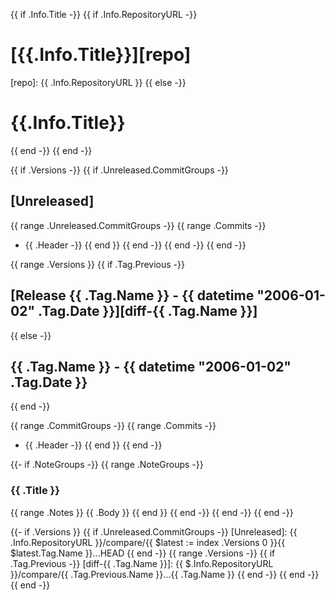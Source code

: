 {{ if .Info.Title -}}
{{ if .Info.RepositoryURL -}}
# [{{.Info.Title}}][repo]
[repo]: {{ .Info.RepositoryURL }}
{{ else -}}
# {{.Info.Title}}
{{ end -}}
{{ end -}}

{{ if .Versions -}}
{{ if .Unreleased.CommitGroups -}}
## [Unreleased]
{{ range .Unreleased.CommitGroups -}}
{{ range .Commits -}}
- {{ .Header -}}
{{ end }}
{{ end -}}
{{ end -}}
{{ end -}}

{{ range .Versions }}
{{ if .Tag.Previous -}}
## [Release {{ .Tag.Name }} - {{ datetime "2006-01-02" .Tag.Date }}][diff-{{ .Tag.Name }}]
{{ else -}}
## {{ .Tag.Name }} - {{ datetime "2006-01-02" .Tag.Date }}
{{ end -}}

{{ range .CommitGroups -}}
{{ range .Commits -}}
- {{ .Header -}}
{{ end }}
{{ end -}}

{{- if .NoteGroups -}}
{{ range .NoteGroups -}}
### {{ .Title }}
{{ range .Notes }}
{{ .Body }}
{{ end }}
{{ end -}}
{{ end -}}
{{ end -}}

{{- if .Versions }}
{{ if .Unreleased.CommitGroups -}}
[Unreleased]: {{ .Info.RepositoryURL }}/compare/{{ $latest := index .Versions 0 }}{{ $latest.Tag.Name }}...HEAD
{{ end -}}
{{ range .Versions -}}
{{ if .Tag.Previous -}}
[diff-{{ .Tag.Name }}]: {{ $.Info.RepositoryURL }}/compare/{{ .Tag.Previous.Name }}...{{ .Tag.Name }}
{{ end -}}
{{ end -}}
{{ end -}}
